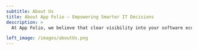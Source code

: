 ```yaml
---
subtitle: About Us
title: About App Folio — Empowering Smarter IT Decisions
description: >
  At App Folio, we believe that clear visibility into your software ecosystem is the key to making informed, strategic IT decisions. Our platform gives organizations the tools to track, analyze, and optimize their entire application landscape — from inventory to compliance to cost.<br><br>Built with a focus on usability, scalability, and real-world IT challenges, App Folio has become a trusted partner to enterprises, governments, and educational institutions, helping them streamline operations and unlock greater business value.

left_image: /images/aboutUs.png
---
```

